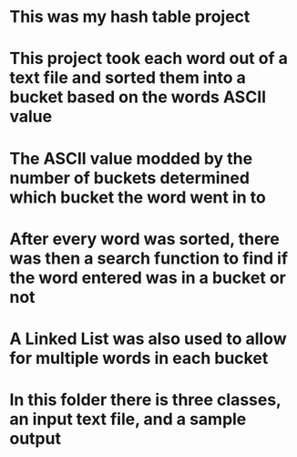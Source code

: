 # This was my hash table project
# This project took each word out of a text file and sorted them into a bucket based on the words ASCII value
# The ASCII value modded by the number of buckets determined which bucket the word went in to
# After every word was sorted, there was then a search function to find if the word entered was in a bucket or not
# A Linked List was also used to allow for multiple words in each bucket

# In this folder there is three classes, an input text file, and a sample output
